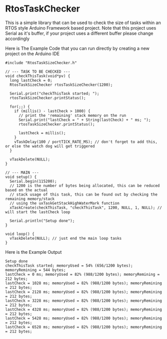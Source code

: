 # RtosTaskChecker

This is a simple library that can be used to check the size of tasks within an 
RTOS style Arduino Framework based project. Note that this project uses Serial
as it's buffer, if your project uses a different buffer please change accordingly

Here is The Example Code that you can run directly by creating a new project on the Arduino IDE
```
#include "RtosTaskSizeChecker.h"

// --- TASK TO BE CHECKED ---
void checkThisTask(void*pv) {  
  long lastCheck = 0;
  RtosTaskSizeChecker rtosTaskSizeChecker(1200);

  Serial.print("checkThisTask started; ");
  rtosTaskSizeChecker.printStatus();

  for(;;) {
    if (millis() - lastCheck > 1000) {
      // print the 'remaining' stack memory on the run
      Serial.print("lastCheck = " + String(lastCheck) + " ms; ");
      rtosTaskSizeChecker.printStatus();

      lastCheck = millis();
    }
    vTaskDelay(100 / portTICK_RATE_MS); // don't forget to add this, or else the watch dog will get triggered
  }
  
  vTaskDelete(NULL);
}

// --- MAIN ---
void setup() {
  Serial.begin(115200);
  // 1200 is the number of bytes being allocated, this can be reduced based on the actual 
  // stack usage of this task, this can be found out by checking the remaining memory/stack 
  // using the uxTaskGetStackHighWaterMark function
  xTaskCreate(checkThisTask, "checkThisTask", 1200, NULL, 1, NULL); // will start the lastCheck loop

  Serial.println("Setup done");
}

void loop() {
  vTaskDelete(NULL); // just end the main loop tasks
}

```

Here is the Example Output
```
Setup done
checkThisTask started; memoryUsed = 54% (656/1200 bytes); memoryRemining = 544 bytes;
lastCheck = 0 ms; memoryUsed = 82% (988/1200 bytes); memoryRemining = 212 bytes;
lastCheck = 1028 ms; memoryUsed = 82% (988/1200 bytes); memoryRemining = 212 bytes;
lastCheck = 2128 ms; memoryUsed = 82% (988/1200 bytes); memoryRemining = 212 bytes;
lastCheck = 3228 ms; memoryUsed = 82% (988/1200 bytes); memoryRemining = 212 bytes;
lastCheck = 4328 ms; memoryUsed = 82% (988/1200 bytes); memoryRemining = 212 bytes;
lastCheck = 5428 ms; memoryUsed = 82% (988/1200 bytes); memoryRemining = 212 bytes;
lastCheck = 6528 ms; memoryUsed = 82% (988/1200 bytes); memoryRemining = 212 bytes;
```